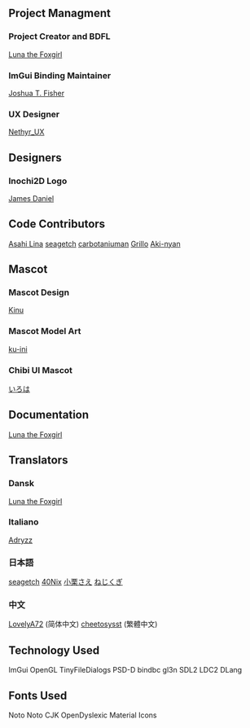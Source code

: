 ## Project Managment

### Project Creator and BDFL
  [Luna the Foxgirl](https://twitter.com/LunaFoxgirlVT)

### ImGui Binding Maintainer
  [Joshua T. Fisher](https://twitter.com/Timewatcher)

### UX Designer
  [Nethyr_UX](https://twitter.com/Nethyr_UX)

## Designers
### Inochi2D Logo
  [James Daniel](https://twitter.com/rakujira) 

## Code Contributors
  [Asahi Lina](https://twitter.com/LinaAsahi)
  [seagetch](https://twitter.com/seagetch)
  [carbotaniuman](https://github.com/carbotaniuman)
  [Grillo](https://twitter.com/Grillo_delmal)
  [Aki-nyan](https://twitter.com/lethalbit)

## Mascot
### Mascot Design
  [Kinu](https://twitter.com/Kinugitsune)

### Mascot Model Art
  [ku-ini](https://twitter.com/duckmastah)

### Chibi UI Mascot
  [いろは](https://twitter.com/iroha_matsurika)

## Documentation
  [Luna the Foxgirl](https://twitter.com/LunaFoxgirlVT)

## Translators
### Dansk
  [Luna the Foxgirl](https://twitter.com/LunaFoxgirlVT)
### Italiano
  [Adryzz](https://twitter.com/Adryzz6)
### 日本語
  [seagetch](https://twitter.com/seagetch)
  [40Nix](https://twitter.com/40Nix)
  [小栗さえ](https://twitter.com/OkuriSae)
  [ねじくぎ](https://twitter.com/scrwnl)
### 中文
  [LovelyA72](https://twitter.com/LovelyA72) (简体中文)
  [cheetosysst](https://twitter.com/Thect_36) (繁體中文)

## Technology Used
  ImGui
  OpenGL
  TinyFileDialogs
  PSD-D
  bindbc
  gl3n
  SDL2
  LDC2
  DLang

## Fonts Used
  Noto
  Noto CJK
  OpenDyslexic
  Material Icons
